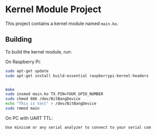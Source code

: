 # Kernel Module Project

This project contains a kernel module named `main.ko`.

## Building

To build the kernel module, run:

On Raspberry Pi:
```bash
sudo apt-get update
sudo apt-get install build-essential raspberrypi-kernel-headers


make
sudo insmod main.ko TX_PIN=YOUR_GPIO_NUMBER
sudo chmod 666 /dev/BitBangDevice
echo "This is test" > /dev/BitBangDevice
sudo rmmod main
```

On PC with UART TTL:
```
Use minicom or any serial analyzer to connect to your serial com
```
